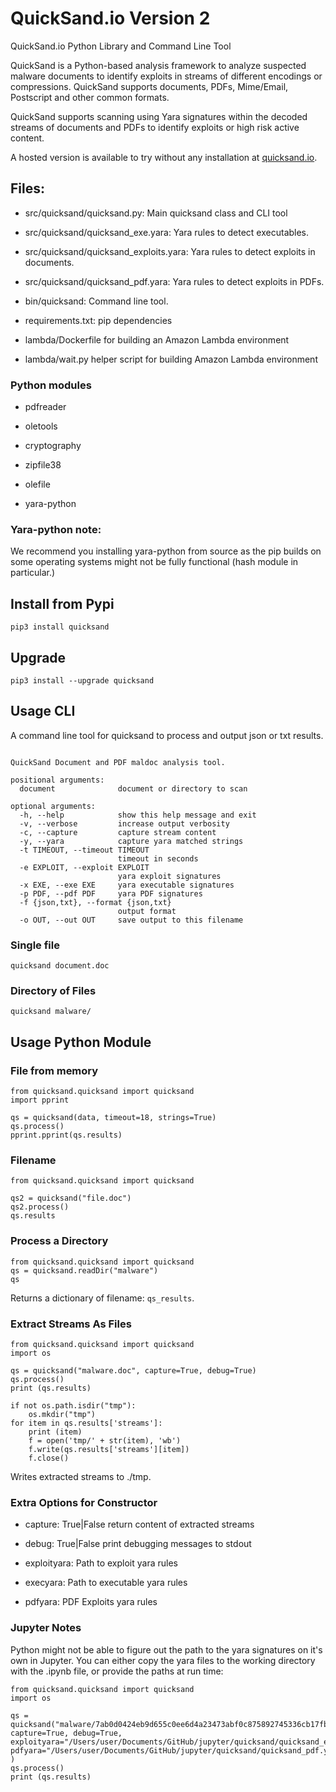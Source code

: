 # QuickSand.io Version 2

QuickSand.io Python Library and Command Line Tool

QuickSand is a Python-based analysis framework to analyze suspected malware documents to identify exploits in streams of different encodings or compressions. QuickSand supports documents, PDFs, Mime/Email, Postscript and other common formats. 

QuickSand supports scanning using Yara signatures within the decoded streams of documents and PDFs to identify exploits or high risk active content.

A hosted version is available to try without any installation at [quicksand.io](https://quicksand.io/).


## Files:

- src/quicksand/quicksand.py: Main quicksand class and CLI tool

- src/quicksand/quicksand_exe.yara: Yara rules to detect executables.

- src/quicksand/quicksand_exploits.yara: Yara rules to detect exploits in documents.

- src/quicksand/quicksand_pdf.yara: Yara rules to detect exploits in PDFs.

- bin/quicksand: Command line tool.

- requirements.txt: pip dependencies 

- lambda/Dockerfile for building an Amazon Lambda environment

- lambda/wait.py helper script for building Amazon Lambda environment



### Python modules

- pdfreader

- oletools

- cryptography

- zipfile38

- olefile

- yara-python


### Yara-python note:

We recommend you installing yara-python from source as the pip builds on some operating systems might not be fully functional (hash module in particular.)

## Install from Pypi

```
pip3 install quicksand
```

## Upgrade

```
pip3 install --upgrade quicksand
```


## Usage CLI

A command line tool for quicksand to process and output json or txt results.


```usage: quicksand [-h] [-v] [-c] [-y] [-t TIMEOUT] [-e EXPLOIT] [-x EXE] [-p PDF] [-f {json,txt}] [-o OUT] document

QuickSand Document and PDF maldoc analysis tool.

positional arguments:
  document              document or directory to scan

optional arguments:
  -h, --help            show this help message and exit
  -v, --verbose         increase output verbosity
  -c, --capture         capture stream content
  -y, --yara            capture yara matched strings
  -t TIMEOUT, --timeout TIMEOUT
                        timeout in seconds
  -e EXPLOIT, --exploit EXPLOIT
                        yara exploit signatures
  -x EXE, --exe EXE     yara executable signatures
  -p PDF, --pdf PDF     yara PDF signatures
  -f {json,txt}, --format {json,txt}
                        output format
  -o OUT, --out OUT     save output to this filename
```

### Single file

```
quicksand document.doc
```

### Directory of Files

```
quicksand malware/
```

## Usage Python Module

### File from memory

```
from quicksand.quicksand import quicksand
import pprint

qs = quicksand(data, timeout=18, strings=True)
qs.process()
pprint.pprint(qs.results)
```

### Filename

```
from quicksand.quicksand import quicksand

qs2 = quicksand("file.doc")
qs2.process()
qs.results
```

### Process a Directory

```
from quicksand.quicksand import quicksand
qs = quicksand.readDir("malware")
qs
```
Returns a dictionary of filename: `qs_results`.


### Extract Streams As Files

```
from quicksand.quicksand import quicksand
import os

qs = quicksand("malware.doc", capture=True, debug=True)
qs.process()
print (qs.results)

if not os.path.isdir("tmp"):
    os.mkdir("tmp")
for item in qs.results['streams']:
    print (item)
    f = open('tmp/' + str(item), 'wb')
    f.write(qs.results['streams'][item])
    f.close()
```

Writes extracted streams to ./tmp.


### Extra Options for Constructor

- capture: True|False return content of extracted streams

- debug: True|False print debugging messages to stdout

- exploityara: Path to exploit yara rules

- execyara: Path to executable yara rules

- pdfyara: PDF Exploits yara rules



### Jupyter Notes

Python might not be able to figure out the path to the yara signatures on it's own in Jupyter. You can either copy the yara files to the working directory with the .ipynb file, or provide the paths at run time:

```
from quicksand.quicksand import quicksand
import os

qs = quicksand("malware/7ab0d0424eb9d655c0ee6d4a23473abf0c875892745336cb17fba7274dfe11a4", capture=True, debug=True, exploityara="/Users/user/Documents/GitHub/jupyter/quicksand/quicksand_exploits.yara", pdfyara="/Users/user/Documents/GitHub/jupyter/quicksand/quicksand_pdf.yara",execyara="/Users/user/Documents/GitHub/jupyter/quicksand_/quicksand_exe.yara" )
qs.process()
print (qs.results)
````


